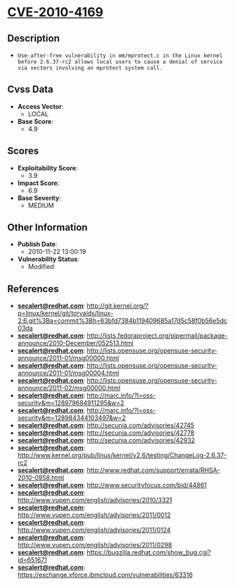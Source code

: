 
# [CVE-2010-4169](http://git.kernel.org/?p=linux/kernel/git/torvalds/linux-2.6.git%3Ba=commit%3Bh=63bfd7384b119409685a17d5c58f0b56e5dc03da)

## Description

- `Use-after-free vulnerability in mm/mprotect.c in the Linux kernel before 2.6.37-rc2 allows local users to cause a denial of service via vectors involving an mprotect system call.`

## Cvss Data

- **Access Vector**:
  - LOCAL
- **Base Score**:
  - 4.9

## Scores

- **Exploitability Score**:
  - 3.9
- **Impact Score**:
  - 6.9
- **Base Severity**:
  - MEDIUM

## Other Information

- **Publish Date**:
  - 2010-11-22 13:00:19
- **Vulnerability Status**:
  - Modified

## References

- **secalert@redhat.com**: http://git.kernel.org/?p=linux/kernel/git/torvalds/linux-2.6.git%3Ba=commit%3Bh=63bfd7384b119409685a17d5c58f0b56e5dc03da
- **secalert@redhat.com**: http://lists.fedoraproject.org/pipermail/package-announce/2010-December/052513.html
- **secalert@redhat.com**: http://lists.opensuse.org/opensuse-security-announce/2011-01/msg00000.html
- **secalert@redhat.com**: http://lists.opensuse.org/opensuse-security-announce/2011-01/msg00004.html
- **secalert@redhat.com**: http://lists.opensuse.org/opensuse-security-announce/2011-02/msg00000.html
- **secalert@redhat.com**: http://marc.info/?l=oss-security&m=128979684911295&w=2
- **secalert@redhat.com**: http://marc.info/?l=oss-security&m=128984344103497&w=2
- **secalert@redhat.com**: http://secunia.com/advisories/42745
- **secalert@redhat.com**: http://secunia.com/advisories/42778
- **secalert@redhat.com**: http://secunia.com/advisories/42932
- **secalert@redhat.com**: http://www.kernel.org/pub/linux/kernel/v2.6/testing/ChangeLog-2.6.37-rc2
- **secalert@redhat.com**: http://www.redhat.com/support/errata/RHSA-2010-0958.html
- **secalert@redhat.com**: http://www.securityfocus.com/bid/44861
- **secalert@redhat.com**: http://www.vupen.com/english/advisories/2010/3321
- **secalert@redhat.com**: http://www.vupen.com/english/advisories/2011/0012
- **secalert@redhat.com**: http://www.vupen.com/english/advisories/2011/0124
- **secalert@redhat.com**: http://www.vupen.com/english/advisories/2011/0298
- **secalert@redhat.com**: https://bugzilla.redhat.com/show_bug.cgi?id=651671
- **secalert@redhat.com**: https://exchange.xforce.ibmcloud.com/vulnerabilities/63316
